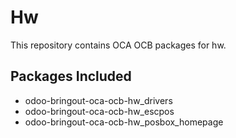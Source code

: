 # Hw

This repository contains OCA OCB packages for hw.

## Packages Included

- odoo-bringout-oca-ocb-hw_drivers
- odoo-bringout-oca-ocb-hw_escpos
- odoo-bringout-oca-ocb-hw_posbox_homepage
